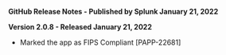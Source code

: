 **GitHub Release Notes - Published by Splunk January 21, 2022**


**Version 2.0.8 - Released January 21, 2022**

* Marked the app as FIPS Compliant [PAPP-22681]
